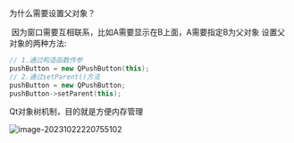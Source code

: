 为什么需要设置父对象？

​			因为窗口需要互相联系，比如A需要显示在B上面，A需要指定B为父对象
​		设置父对象的两种方法:


```c++
// 1.通过构造函数传参
pushButton = new QPushButton(this);
// 2.通过setParent()方法
pushButton = new QPushButton;
pushButton->setParent(this);
```



Qt对象树机制，目的就是方便内存管理

![image-20231022220755102](C:\Users\东瑞\AppData\Roaming\Typora\typora-user-images\image-20231022220755102.png)